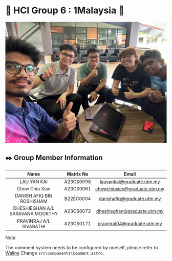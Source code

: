 # 🤖 HCI Group 6 : 1Malaysia 🤖

![view](./GroupPic.jpg)

## ✒️ Group Member Information

| Name | Matrix No | Email |
| :---: | :---: | :---: |
| LAU YAN KAI | A23CS0098 | lauyankai@graduate.utm.my |
| Chew Chiu Xian | A23CS0061 | chewchiuxian@graduate.utm.my |
| DANISH AFIQ BIN ROSHISHAM | B22EC0004 | danishafiq@graduate.utm.my |
| DHESHIEGHAN A/L SARAVANA MOORTHY | A23CS0072 | dheshieghan@graduate.utm.my |
| PRAVINRAJ A/L SIVABATHI | A23CS0171 | pravinraj04@graduate.utm.my |

> [!NOTE]
> The comment system needs to be configured by oneself, please refer to [Waline](https://waline.js.org/) Change `src\components\Comment.astro`.
